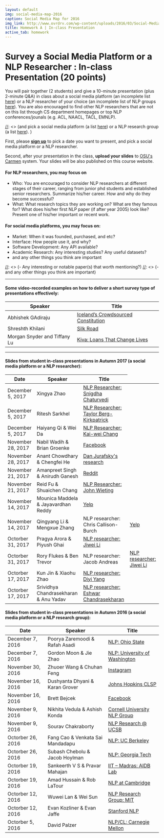 ```yaml
---
layout: default
img: social-media-map-2016
caption: Social Media Map for 2016
img_link: http://www.ovrdrv.com/wp-content/uploads/2016/03/Social-Media-Map-2016.pdf
title: Homework A | In-class Presentation
active_tab: homework
---
```




Survey a Social Media Platform or a NLP Researcher <span class="text-muted">: In-class Presentation (20 points)</span> 
=============================================================

You will pair together (2 students) and give a 10-minute presentation (plus 2-minute Q&A) in class about a social media platform (an incomplete list [here](http://www.ovrdrv.com/wp-content/uploads/2016/03/Social-Media-Map-2016.pdf)) or a NLP researcher of your choice (an incomplete list of NLP groups [here](https://www.quora.com/Which-are-the-best-schools-for-studying-natural-language-processing)). You are also encouraged to find other NLP researchers that are not on this list through CS department homepages or top NLP conferences/jounals (e.g. ACL, NAACL, TACL, EMNLP). 

[//]: <> (on a social media platform or a NLP research group of your choice. )
[//]: <> (and pick a social media platform (a list [here](http://www.ovrdrv.com/wp-content/uploads/2016/03/Social-Media-Map-2016.pdf)) or a NLP research group (a list [here](https://www.quora.com/Which-are-the-best-schools-for-studying-natural-language-processing)). )

First, please **[sign up](https://docs.google.com/spreadsheets/d/1KO_8SZt6g2igaoMbj96JgtdHuXr8rYdCzRrR_qVCXh8/edit?usp=sharing)** to pick a date you want to present, and pick a social media platform or a NLP researcher. 

Second, after your presentation in the class, **upload your slides** to [OSU's Carmen](https://carmen.osu.edu/) system. Your slides will be also published on this course website. 

#### For NLP researchers, you may focus on

- Who: You are encouraged to consider NLP researchers at different stages of their career, ranging from junior phd students and established senior researchers. Summarize his/her career. How and why do they become successful?
- What: What research topics they are working on? What are they famous for? What does his/her first NLP paper (if after year 2005) look like? Present one of his/her important or recent work.  


#### For social media platforms, you may focus on:

- Market: When it was founded, purchased, and etc?
- Interface: How people use it, and why?
- Software Development: Any API available?
- Academic Research: Any interesting studies? Any useful datasets?
- and any other things you think are important




[//]: <> (#### For NLP research groups, you may focus on:)

[//]: <> (- Who? What are the prominent researchers, famous students or alumni?)
[//]: <> (- What do they do? What research topics they are working on?)
[//]: <> (- Any interesting or notable paper(s) that worth mentioning?)
[//]: <> (- and any other things you think are important)

<hr>

#### Some video-recorded examples on how to deliver a short survey type of presentations effectively: 


  <table class="table table-striped">
    <thead>
      <tr>
        <th>Speaker</th>
        <th>Title</th>
      </tr>
    </thead>
    <tbody>
      <tr>
        <td>Abhishek GAdiraju</td>
        <td><a href="https://vimeo.com/106347045">Iceland’s Crowdsourced Constitution</a></td>
      </tr>
      <tr>
        <td>Shreshth Khilani</td>
        <td><a href="https://vimeo.com/106529777">Silk Road</a></td>
      </tr>
      <tr>
        <td>Morgan Snyder and Tiffany Lu</td>
        <td><a href="https://vimeo.com/106435795">Kiva: Loans That Change Lives</a></td>
      </tr>
    </tbody>
  </table>
 
<hr>

#### Slides from student in-class presentations in Autumn 2017 (a social media platform or a NLP researcher): 


  <table class="table table-striped">
    <thead>
      <tr>
        <th> Date </th>
        <th>Speaker</th>
        <th>Title</th>
      </tr>
    </thead>
    <tbody>
    	<tr>
        <td>December 5, 2017</td>
        <td>Xingya Zhao</td>
        <td><a href="./slides/students_2017/cse5539pre_xzhao.pdf">NLP Researcher: Snigdha Chaturvedi</a></td>
      </tr>
    	<tr>
        <td>December 5, 2017</td>
        <td>Ritesh Sarkhel</td>
        <td><a href="./slides/students_2017/Presentation.pdf">NLP Researcher: Taylor Berg-Kirkpatrick</a></td>
      </tr>
    	<tr>
        <td>December 5, 2017</td>
        <td>Haiyang Qi & Wei Da</td>
        <td><a href="./slides/students_2017/Presentation2.pdf">NLP Researcher: Kai-wei Chang</a></td>
      </tr>
    	<tr>
        <td>November 28, 2017</td>
        <td>Nabil Wadih & Brian Groenke</td>
        <td><a href="./slides/students_2017/Facebook_NLP.pdf">Facebook</a></td>
      </tr>
    	<tr>
        <td>November 28, 2017</td>
        <td>Anant Chowdhary & Chengfei He</td>
        <td><a href="./slides/students_2017/NLP_presentation.pdf">Dan Jurafsky's research</a></td>
      </tr>
    	<tr>
        <td>November 21, 2017</td>
        <td>Amanpreet Singh & Anirudh Ganesh</td>
        <td><a href="./slides/students_2017/Reddit_Presentation.pdf">Reddit</a></td>
      </tr>
    	<tr>
        <td>November 21, 2017</td>
        <td>Reid Fu & Shuaichen Chang</td>
        <td><a href="./slides/students_2017/5539_presentation.pdf">NLP Researcher: John Wieting</a></td>
      </tr>
    	<tr>
        <td>November 14, 2017</td>
        <td>Mounica Maddela & Jayavardhan Reddy</td>
        <td><a href="./slides/students_2017/Inclass_ Presentation_Mounica_Jayavardhan.pdf">Yelp</a></td>
      </tr>
        <tr>
        <td>November 14, 2017</td>
        <td>Qingyang Li & Mengxue Zhang</td>
        <td>NLP researcher: Chris Callison-Burch</td>
        <td><a href="./slides/students_2017/Social_Media_Presentation.ppt">Yelp</a></td>
      </tr>
      <tr>
        <td>Octorber 31, 2017</td>
        <td>Pragya Arora & Piyush Ghai</td>
        <td><a href="./slides/students_2017/Jiwei Li_NLP_Researcher.pdf">NLP researcher: Jiwei Li</a></td>
      </tr>
      <tr>
        <td>Octorber 31, 2017</td>
        <td>Rory Flukes & Ben Trevor</td>
        <td>NLP researcher: Jacob Andreas</td>
        <td><a href="./slides/students_2017/Social_Media_Presentation.pdf">NLP researcher: Jiwei Li</a></td>
      </tr>
      <tr>
        <td>Octorber 17, 2017</td>
        <td>Kun Jin & Xiaohu Zhao</td>
        <td><a href="./slides/students_2017/Presentation.pptx">NLP researcher: Diyi Yang</a></td>
      </tr>
        <tr>
        <td>Octorber 17, 2017</td>
        <td>Srividhya Chandrasekharan & Anu Yadav</td>
        <td><a href="./slides/students_2017/In-class presentation_Anu_Srividhya.pdf">NLP researcher: Eshwar Chandrasekharan</a></td>
      </tr>
    </tbody>
  </table>
  
    
#### Slides from student in-class presentations in Autumn 2016 (a social media platform or a NLP research group): 


  <table class="table table-striped">
    <thead>
      <tr>
        <th> Date </th>
        <th>Speaker</th>
        <th>Title</th>
      </tr>
    </thead>
    <tbody>
        <tr>
        <td>December 7, 2016</td>
        <td>Poorya Zaremoodi & Rafah Asadi</td>
        <td><a href="./slides/students/OSU_NLP_group.pdf">NLP: Ohio State</a></td>
      </tr>
        <tr>
        <td>December 7, 2016</td>
        <td>Gordon Moon & Jie Zhao</td>
        <td><a href="./slides/students/NLP_UW_gordon_jie.pdf">NLP: University of Washington</a></td>
      </tr>
        <tr>
        <td>November 30, 2016</td>
        <td>Zhuoer Wang & Chuhan Feng</td>
        <td><a href="./slides/students/Instagram.pdf">Instagram</a></td>
      </tr>
        <tr>
        <td>November 16, 2016</td>
        <td>Dushyanta Dhyani & Karan Grover</td>
        <td><a href="./slides/students/JHU_CLSP.pdf">Johns Hopkins CLSP</a></td>
      </tr>
        <tr>
        <td>November 16, 2016</td>
        <td>Brett Bejcek</td>
        <td><a href="./slides/students/Facebook.pdf">Facebook</a></td>
      </tr>
        <tr>
        <td>November 9, 2016</td>
        <td>Nikhita Vedula & Ashish Konda</td>
        <td><a href="./slides/students/CSE5539Presentation_ashish_nikhita.pdf">Cornell University NLP Group</a></td>
      </tr>      
        <tr>
        <td>November 9, 2016</td>
        <td>Sourav Chakraborty</td>
        <td><a href="./slides/students/chakrabs_5539.pdf">NLP Research @ UCSB</a></td>
      </tr>   
        <tr>
        <td>Octorber 26, 2016</td>
        <td>Fang Cao & Venkata Sai Mandadapu</td>
        <td><a href="./slides/students/NLP-UCB.pdf">NLP: UC Berkeley</a></td>
      </tr>
        <tr>
        <td>Octorber 26, 2016</td>
        <td>Subash Chebolu & Jacob Hoylman</td>
        <td><a href="./slides/students/NLP_Georgia_Tech.pdf">NLP: Georgia Tech</a></td>
      </tr>  
        <tr>
        <td>Octorber 19, 2016</td>
        <td>Sankeerth V S & Pravar Mahajan</td>
        <td><a href="./slides/students/IIT_Madras.pdf">IIT – Madras: AIDB Lab</a></td>
      </tr>
        <tr>
        <td>Octorber 19, 2016</td>
        <td>Amad Hussain & Rob LaTour</td>
        <td><a href="./slides/students/NLP_at_Cambridge.pdf">NLP at Cambridge</a></td>
      </tr>  
        <tr>
        <td>Octorber 12, 2016</td>
        <td>Wuwei Lan & Wei Sun</td>
        <td><a href="./slides/students/MIT_NLP_Group_WuweiLan_WeiSun.pdf">NLP Research Group: MIT</a></td>
      </tr>
      <tr>
        <td>Octorber 12, 2016</td>
        <td>Evan Kozliner & Evan Jaffe</td>
        <td><a href="./slides/students/Stanford_NLP.pdf">Stanford NLP</a></td>
      </tr>  
        <tr>
        <td>Octorber 5, 2016</td>
        <td>David Palzer</td>
        <td><a href="./slides/students/davidpalzer_138983_1104729_NLP.pdf">NLP/CL: Carnegie Mellon</a></td>
      </tr>
    </tbody>
  </table>

